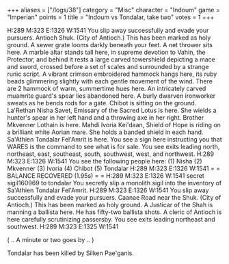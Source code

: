 +++
aliases = ["/logs/38"]
category = "Misc"
character = "Indoum"
game = "Imperian"
points = 1
title = "Indoum vs Tondalar, take two"
votes = 1
+++

H:289 M:323 E:1326 W:1541 <eb db> 
You slip away successfully and evade your pursuers.
Antioch Shuk. (City of Antioch.)
This has been marked as holy ground. A sewer grate looms darkly beneath your 
feet. A net thrower sits here. A marble altar stands tall here, in supreme 
devotion to Vahin, the Protector, and behind it rests a large carved 
towershield depicting a mace and sword, crossed before a set of scales and 
surrounded by a strange runic script. A vibrant crimson embroidered hammock 
hangs here, its ruby beads glimmering slightly with each gentle movement of the
wind. There are 2 hammock of warm, summertime hues here. An intricately carved 
muamrite guard's spear lies abandoned here. A burly dwarven ironworker sweats 
as he bends rods for a gate. Chibot is sitting on the ground. La'Rethan Nisha 
Savet, Emissary of the Sacred Lotus is here. She wields a hunter's spear in her
left hand and a throwing axe in her right. Brother Mkvenner Lothain is here. 
Mahdi Ivoria Kei'daan, Shield of Hope is riding on a brilliant white Aorian 
mare. She holds a banded shield in each hand. Sa'Athien Tondalar Fel'Amrit is 
here. You see a sign here instructing you that WARES is the command to see what
is for sale.
You see exits leading north, northeast, east, southeast, south, southwest, 
west, and northwest.
H:289 M:323 E:1326 W:1541 <e- db> 
You see the following people here:
(1) Nisha (2) Mkvenner (3) Ivoria (4) Chibot (5) Tondalar 
H:289 M:323 E:1326 W:1541 <e- db> 
= = BALANCE RECOVERED (1.95s) = =
H:289 M:323 E:1326 W:1541 <eb db> secret sigil160969 to tondalar
You secretly slip a monolith sigil into the inventory of Sa'Athien Tondalar 
Fel'Amrit.
H:289 M:323 E:1326 W:1541 <eb db> 
You slip away successfully and evade your pursuers.
Caanae Road near the Shuk. (City of Antioch.)
This has been marked as holy ground. A Justicar of the Shah is manning a 
ballista here. He has fifty-two ballista shots. A cleric of Antioch is here 
carefully scrutinizing passersby.
You see exits leading northeast and southwest.
H:289 M:323 E:1325 W:1541 <e- db> 

( .. A minute or two goes by .. )

Tondalar has been killed by Silken Pae'ganis.
